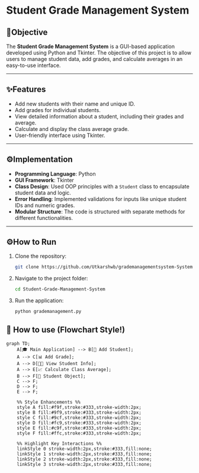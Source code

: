 

# Student Grade Management System

## 🎯Objective
The **Student Grade Management System** is a GUI-based application developed using Python and Tkinter. The objective of this project is to allow users to manage student data, add grades, and calculate averages in an easy-to-use interface.

---

## ✨Features
- Add new students with their name and unique ID.
- Add grades for individual students.
- View detailed information about a student, including their grades and average.
- Calculate and display the class average grade.
- User-friendly interface using Tkinter.

---

## ⚙Implementation
- **Programming Language**: Python
- **GUI Framework**: Tkinter
- **Class Design**: Used OOP principles with a `Student` class to encapsulate student data and logic.
- **Error Handling**: Implemented validations for inputs like unique student IDs and numeric grades.
- **Modular Structure**: The code is structured with separate methods for different functionalities.

---

## ⚙️How to Run
1. Clone the repository:
   ```bash
   git clone https://github.com/Utkarshwb/grademanagementsystem-System.git
2. Navigate to the project folder:
   ```bash
   cd Student-Grade-Management-System
   
3. Run the application:
    ```bash
   python grademanagement.py

## 🧩 How to use (Flowchart Style!)
```mermaid
graph TD;
    A[🎓 Main Application] --> B[📘 Add Student];
    A --> C[📊 Add Grade];
    A --> D[👩‍🎓 View Student Info];
    A --> E[📈 Calculate Class Average];
    B --> F[📂 Student Object];
    C --> F;
    D --> F;
    E --> F;

    %% Style Enhancements %%
    style A fill:#f9f,stroke:#333,stroke-width:2px;
    style B fill:#9f9,stroke:#333,stroke-width:2px;
    style C fill:#9cf,stroke:#333,stroke-width:2px;
    style D fill:#fc9,stroke:#333,stroke-width:2px;
    style E fill:#c9f,stroke:#333,stroke-width:2px;
    style F fill:#ffc,stroke:#333,stroke-width:2px;

    %% Highlight Key Interactions %%
    linkStyle 0 stroke-width:2px,stroke:#333,fill:none;
    linkStyle 1 stroke-width:2px,stroke:#333,fill:none;
    linkStyle 2 stroke-width:2px,stroke:#333,fill:none;
    linkStyle 3 stroke-width:2px,stroke:#333,fill:none;

